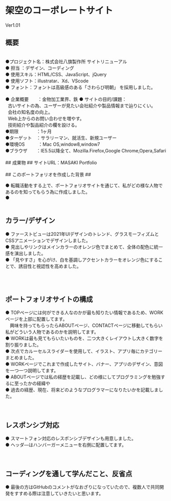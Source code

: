 # 架空のコーポレートサイト
Ver1.01
<br>

## 概要 ##
<br>
●プロジェクト名：株式会社八旗製作所 サイトリニューアル<br>
●&nbsp;担当 ：デザイン、コーディング<br>
●&nbsp;使用スキル：HTML/CSS、JavaScript、jQuery<br>
●&nbsp;使用ソフト：illustratar、Xd、VScode<br>
●&nbsp;フォント：フォントは高級感のある「さわらび明朝」 を採用しました。<br>
<br>
●&nbsp;企業概要　　：金物加工業界、鉄
●&nbsp;サイトの目的/課題：<br>
&nbsp;&nbsp;古いサイトの為、ユーザーが見たい会社紹介や製品情報まで辿りにくい。<br>
&nbsp;&nbsp;会社の知名度の向上。<br>
&nbsp;&nbsp;Web上からのお問い合わせを増やす。<br>
&nbsp;&nbsp;技術紹介や製品紹介の欄を設ける。<br>
●期限　　　　：1ヶ月<br>
●ターゲット　：サラリーマン、就活生、新規ユーザー<br>
●環境OS　　　：Mac OS,window8,window7<br>
●ブラウザ　　：IE5.5以降全て、Mozilla.Firefox,Google Chrome,Opera,Safari<br>
<br>
## 成果物 ##
サイトURL：MASAKI Portfolio
<br>
<br>
## このポートフォリオを作成した背景 ##

●&nbsp;転職活動をする上で、ポートフォリオサイトを通じて、私がどの様な人物であるのを知ってもらう為に作成しました。<br>
●&nbsp;
<br>
<br>
## カラー/デザイン ##

●&nbsp;ファーストビューは2021年UIデザインのトレンド、グラスモーフィズムとCSSアニメーションでデザインしました。<br>
●&nbsp;見出しやリンクはメインカラーのオレンジ色でまとめて、全体の配色に統一感を演出しました。<br>
●&nbsp;「見やすさ」を心がけ、白を基調しアクセントカラーをオレンジ色にすることで、誘目性と視認性を高めました。<br>

<br>
<br>

## ポートフォリオサイトの構成 ##

●&nbsp;TOPページには何ができる人なのかが最も知りたい情報であるため、WORKページを上部に配置してます。<br>
　興味を持ってもらったらABOUTページ、CONTACTページに移動してもらい私がどういう人物であるのかを説明してます。<br>
●&nbsp;WORKは最も見てもらいたいものを、二つ大きくレイアウトし大きく数字を割り振りました。<br>
●&nbsp;次点でカルーセルスライダーを使用して、イラスト、アプリ毎にカテゴリーまとめました。<br>
●&nbsp;WORKページでこれまで作成したサイト、バナー、アプリのデザイン、意図を一つ一つ説明してます。<br>
●&nbsp;ABOUTページでは私の経歴を記載し、どの様にしてプログラミングを勉強するに至ったかの経緯や<br>
●&nbsp;過去の経歴、現在、将来どのようなプログラマーになりたいかを記載しました。<br>
<br>
<br>
## レスポンシブ対応 ##

●&nbsp;スマートフォン対応のレスポンシブデザインも用意しました。<br>
●&nbsp;ヘッダ―はハンバーガーメニューを右側に配置してます。<br>
<br>
<br>
## コーディングを通して学んだこと、反省点 ##
●&nbsp;最後の方はGitHubのコメントがなおざりになっていたので、複数人で共同開発をすすめる際は注意していきたいと思います。



